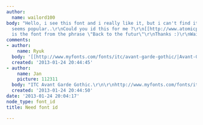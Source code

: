 ```yaml
---
author:
  name: wailord100
body: "Hello, i see this font and i really like it, but i can't find it, even if it
  seems popular..\r\nCould you id this for me ?\r\n[[http://www.atomicpopcorn.net/wp-content/uploads/2010/02/3350086692_1856207b2b_b.jpg]]\r\nIt
  is the font from the phrase \"Back to the futur\"\r\nThanks :)\r\nWailord100"
comments:
- author:
    name: Ryuk
  body: '[[http://www.myfonts.com/fonts/itc/avant-garde-gothic/|Avant-Garde Gothic]]'
  created: '2013-01-24 20:44:45'
- author:
    name: Jan
    picture: 112311
  body: "ITC Avant Garde Gothic.\r\n\r\nhttp://www.myfonts.com/fonts/itc/avant-garde-gothic/"
  created: '2013-01-24 20:44:50'
date: '2013-01-24 20:04:17'
node_type: font_id
title: Need font id

---
```

